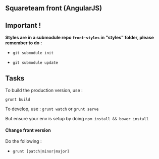 ## Squareteam front (AngularJS)

## Important !

**Styles are in a submodule repo `front-styles` in "styles" folder, please remember to do :**

- `git submodule init`

- `git submodule update`


## Tasks

To build the production version, use :

`grunt build`


To develop, use : `grunt watch` or `grunt serve`

But ensure your env is setup by doing `npm install && bower install`


#### Change front version

Do the following :

* `grunt [patch|minor|major]`
